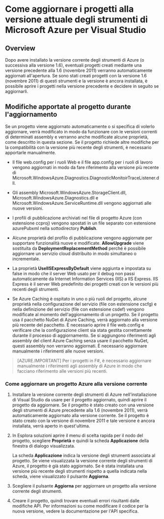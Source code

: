 <properties
   pageTitle="Come aggiornare i progetti alla versione attuale degli strumenti di Azure | Microsoft Azure"
   description="Informazioni su come aggiornare un progetto Azure in Visual Studio alla versione attuale degli strumenti di Azure"
   services="visual-studio-online"
   documentationCenter="na"
   authors="TomArcher"
   manager="douge"
   editor="" />
<tags
   ms.service="multiple"
   ms.devlang="dotnet"
   ms.topic="article"
   ms.tgt_pltfrm="na"
   ms.workload="multiple"
   ms.date="08/15/2016"
   ms.author="tarcher" />

# Come aggiornare i progetti alla versione attuale degli strumenti di Microsoft Azure per Visual Studio

## Overview

Dopo avere installato la versione corrente degli strumenti di Azure (o successiva alla versione 1.6), eventuali progetti creati mediante una versione precedente alla 1.6 (novembre 2011) verranno automaticamente aggiornati all'apertura. Se sono stati creati progetti con la versione 1.6 (novembre 2011) di questi strumenti e la versione è ancora installata, è possibile aprire i progetti nella versione precedente e decidere in seguito se aggiornarli.

## Modifiche apportate al progetto durante l'aggiornamento

Se un progetto viene aggiornato automaticamente o si specifica di volerlo aggiornare, verrà modificato in modo da funzionare con le versioni correnti di determinati assembly e verranno anche modificate alcune proprietà, come descritto in questa sezione. Se il progetto richiede altre modifiche per la compatibilità con la versione più recente degli strumenti, è necessario apportarle manualmente.

- Il file web.config per i ruoli Web e il file app.config per i ruoli di lavoro vengono aggiornati in modo da fare riferimento alla versione più recente di Microsoft.WindowsAzure.Diagnostics.DiagnosticMonitoirTraceListener.dll.

- Gli assembly Microsoft.WindowsAzure.StorageClient.dll, Microsoft.WindowsAzure.Diagnostics.dll e Microsoft.WindowsAzure.ServiceRuntime.dll vengono aggiornati alle nuove versioni.

- I profili di pubblicazione archiviati nel file di progetto Azure (con estensione ccproj) vengono spostati in un file separato con estensione azurePubxml nella sottodirectory **Publish**.

- Alcune proprietà del profilo di pubblicazione vengono aggiornate per supportare funzionalità nuove e modificate. **AllowUpgrade** viene sostituita da **DeploymentReplacementMethod** perché è possibile aggiornare un servizio cloud distribuito in modo simultaneo o incrementale.

- La proprietà **UseIISExpressByDefault** viene aggiunta e impostata su false in modo che il server Web usato per il debug non passi automaticamente da Internet Information Services (IIS) a IIS Express. IIS Express è il server Web predefinito dei progetti creati con le versioni più recenti degli strumenti.

- Se Azure Caching è ospitato in uno o più ruoli del progetto, alcune proprietà nella configurazione del servizio (file con estensione cscfg) e nella definizione del servizio (file con estensione csdef) vengono modificate al momento dell'aggiornamento di un progetto. Se il progetto usa il pacchetto NuGet di Azure Caching, verrà aggiornato alla versione più recente del pacchetto. È necessario aprire il file web.config e verificare che la configurazione client sia stata gestita correttamente durante il processo di aggiornamento. Se si aggiungono riferimenti agli assembly del client Azure Caching senza usare il pacchetto NuGet, questi assembly non verranno aggiornati. È necessario aggiornare manualmente i riferimenti alle nuove versioni.

>[AZURE.IMPORTANT] Per i progetti in F#, è necessario aggiornare manualmente i riferimenti agli assembly di Azure in modo che facciano riferimento alle versioni più recenti.

### Come aggiornare un progetto Azure alla versione corrente

1. Installare la versione corrente degli strumenti di Azure nell'installazione di Visual Studio da usare per il progetto aggiornato, quindi aprire il progetto da aggiornare. Se il progetto è stato creato con una versione degli strumenti di Azure precedente alla 1.6 (novembre 2011), verrà automaticamente aggiornato alla versione corrente. Se il progetto è stato creato con la versione di novembre 2011 e tale versione è ancora installata, verrà aperto in quest'ultima.

1. In Esplora soluzioni aprire il menu di scelta rapida per il nodo del progetto, scegliere **Proprietà** e quindi la scheda **Applicazione** della finestra di dialogo visualizzata.

    La scheda **Applicazione** indica la versione degli strumenti associata al progetto. Se viene visualizzata la versione corrente degli strumenti di Azure, il progetto è già stato aggiornato. Se è stata installata una versione più recente degli strumenti rispetto a quella indicata nella scheda, viene visualizzato il pulsante **Aggiorna**.

1. Scegliere il pulsante **Aggiorna** per aggiornare un progetto alla versione corrente degli strumenti.

1. Creare il progetto, quindi trovare eventuali errori risultanti dalle modifiche API. Per informazioni su come modificare il codice per la nuova versione, vedere la documentazione per l'API specifica.

<!---HONumber=AcomDC_0817_2016-->